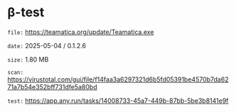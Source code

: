 β-test
=============

`file:` https://teamatica.org/update/Teamatica.exe

`date:` 2025-05-04 / 0.1.2.6

`size:` 1.80 MB

`scan:` https://virustotal.com/gui/file/f14faa3a6297321d6b5fd05391be4570b7da6271a7b54e352bff731dfe5a80bd

`test:` https://app.any.run/tasks/14008733-45a7-449b-87bb-5be3b8141e9f